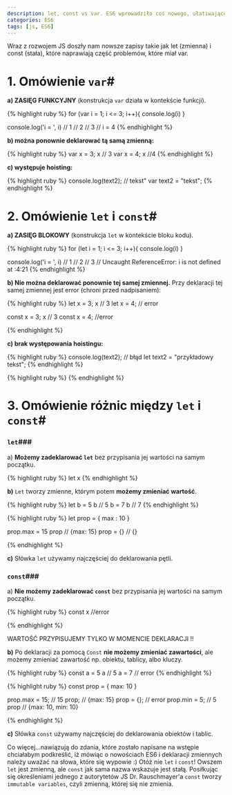 ```yaml
---
description: let, const vs var. ES6 wprowadziło coś nowego, ułatiwającego kodowanie, ale…
categories: ES6
tags: [js, ES6]
---
```

Wraz z rozwojem JS doszły nam nowsze zapisy takie jak let (zmienna) i const (stała), które naprawiają część problemów, które miał var.

# 1. Omówienie ```var```#

**a) ZASIĘG FUNKCYJNY** (konstrukcja ```var``` działa w kontekście funkcji).

{% highlight ruby %}
for (var i = 1; i <= 3; i++){ 
console.log(i) 
} 

console.log('i = ', i)
// 1
// 2
// 3
// i =  4
{% endhighlight %}

**b) można ponownie deklarować tą samą zmienną:**


{% highlight ruby %}
var x = 3;
x           // 3
var x = 4; 
x           //4
{% endhighlight %}

**c) występuje hoisting:**


{% highlight ruby %}
console.log(text2); // tekst"
var text2 = "tekst";
{% endhighlight %}


# 2. Omówienie ```let``` i ```const```#

**a) ZASIĘG BLOKOWY** (konstrukcja ```let``` w kontekście bloku kodu).

{% highlight ruby %}
for (let i = 1; i <= 3; i++){ 
console.log(i) 
} 

console.log('i = ', i)
// 1
// 2
// 3
// Uncaught ReferenceError: i is not defined
    at <anonymous>:4:21
{% endhighlight %}

**b) Nie można deklarować ponownie tej samej zmiennej.** Przy deklaracji tej samej zmiennej jest error (chroni przed nadpisaniem):


{% highlight ruby %}
let x = 3;
x           // 3
let x = 4; // error


const x = 3;
x  // 3
const x = 4; //error

{% endhighlight %}

**c) brak występowania hoistingu:**


{% highlight ruby %}
console.log(text2);         // błąd
let text2 = "przykładowy tekst";
{% endhighlight %}


{% highlight ruby %}
{% endhighlight %}

# 3. Omówienie różnic między ```let``` i ```const```#

### ```let```###


a) **Możemy zadeklarować ```let```** bez przypisania jej wartości na samym początku.

{% highlight ruby %}
let x
{% endhighlight %}

**b)** ```Let``` tworzy zmienne, którym potem **możemy zmieniać wartość**.


{% highlight ruby %}
let b = 5
b   // 5
b = 7
b   // 7
{% endhighlight %}


{% highlight ruby %}
let prop = {
    max : 10
}

prop.max = 15
prop // {max: 15}
prop = {} // {}

{% endhighlight %}

**c)** Słówka ```let``` używamy najczęściej do deklarowania pętli.

### ```const```###


a) **Nie możemy zadeklarować ```const```** bez przypisania jej wartości na samym początku.

{% highlight ruby %}
const x     //error

{% endhighlight %}

WARTOŚĆ PRZYPISUJEMY TYLKO W MOMENCIE DEKLARACJI !!

**b)** Po deklaracji za pomocą ```Const``` **nie możemy zmieniać zawartości**, ale możemy zmieniać zawartość np. obiektu, tablicy, albo kluczy.


{% highlight ruby %}
const a = 5
a       // 5
a = 7   // error 
{% endhighlight %}


{% highlight ruby %}
const prop = {
max: 10
}

prop.max = 15; // 15
prop;       // {max: 15}
prop = {};  // error
prop.min = 5;  // 5
prop        // {max: 10, min: 10}

{% endhighlight %}

**c)** Słówka ```const``` używamy najczęściej do deklarowania obiektów i tablic.


Co więcej...nawiązują do zdania, które zostało napisane na wstępie chciałabym podkreślić, iż mówiąc o nowościach ES6 i deklaracji zmiennych
należy uważać na słowa, które się wypowie :) Otóż nie ```let``` i ```const```! Owszem  ```let``` jest zmienną, ale ```const``` jak sama nazwa wskazuje jest stałą. 
Posiłkując się określeniami jednego z autorytetów JS Dr. Rauschmayer'a ```const``` tworzy ```immutable variables```, czyli zmienną, której się nie zmienia.